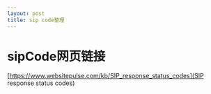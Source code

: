```yaml
---
layout: post
title: sip code整理
---
```


# sipCode网页链接

[https://www.websitepulse.com/kb/SIP_response_status_codes](SIP response status codes)
